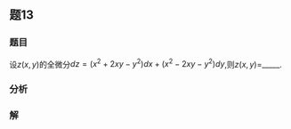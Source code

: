 ## 题13
### 题目
设$z( {x, y})$的全微分${dz} = ( {{x}^{2} + {2xy} - {y}^{2}}) {dx} + ( {{x}^{2} - {2xy} - {y}^{2}}) {dy}$,则$z( {x, y})  =$_____.
### 分析

### 解